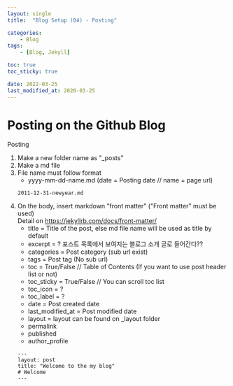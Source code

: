 ```yaml
---
layout: single
title:  "Blog Setup (04) - Posting"

categories:
    - Blog
tags:
    - [Blog, Jekyll]

toc: true
toc_sticky: true

date: 2022-03-25
last_modified_at: 2020-03-25
---
```

# Posting on the Github Blog

Posting  
1. Make a new folder name as "_posts"
2. Make a md file
3. File name must follow format
    - yyyy-mm-dd-name.md        (date = Posting date // name = page url)
    ```
    2011-12-31-newyear.md
    ```
4. On the body, insert markdown "front matter" ("Front matter" must be used)  
    Detail on https://jekyllrb.com/docs/front-matter/
    - title = Title of the post, else md file name will be used as title by default
    - excerpt = ? 포스트 목록에서 보여지는 블로그 소개 글로 들어간다??
    - categories = Post category (sub url exist)
    - tags = Post tag (No sub url)
    - toc = True/False  // Table of Contents (If you want to use post header list or not)
    - toc_sticky = True/False // You can scroll toc list
    - toc_icon = ?
    - toc_label = ?
    - date = Post created date
    - last_modified_at = Post modified date
    - layout = layout can be found on _layout folder
    - permalink
    - published
    - author_profile
    ```
    ---
    layout: post
    title: "Welcome to the my blog"
    # Welcome
    ---
    ```
